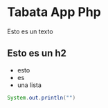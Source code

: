 # Tabata App Php
Esto es un texto

## Esto es un h2

- esto
- es 
- una lista

```java
System.out.println("")
```

